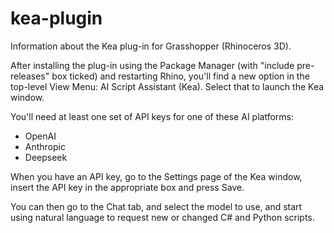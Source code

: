 # kea-plugin
Information about the Kea plug-in for Grasshopper (Rhinoceros 3D).

After installing the plug-in using the Package Manager (with "include pre-releases" box ticked) and restarting Rhino, you'll find a new option in the top-level View Menu: AI Script Assistant (Kea). Select that to launch the Kea window.

You'll need at least one set of API keys for one of these AI platforms:
- OpenAI
- Anthropic
- Deepseek

When you have an API key, go to the Settings page of the Kea window, insert the API key in the appropriate box and press Save.

You can then go to the Chat tab, and select the model to use, and start using natural language to request new or changed C# and Python scripts.
